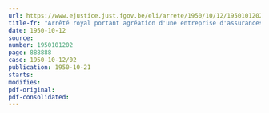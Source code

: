 ```yaml
---
url: https://www.ejustice.just.fgov.be/eli/arrete/1950/10/12/1950101202/justel
title-fr: "Arrêté royal portant agréation d'une entreprise d'assurances aux fins de la garantie des responsabilités civiles soumises au contrôle de l'Etat"
date: 1950-10-12
source:
number: 1950101202
page: 888888
case: 1950-10-12/02
publication: 1950-10-21
starts:
modifies:
pdf-original:
pdf-consolidated:
---
```


